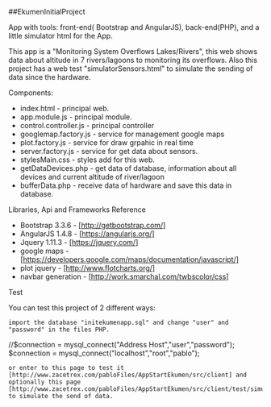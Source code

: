 ##EkumenInitialProject

App with tools: front-end( Bootstrap and AngularJS), back-end(PHP), and a little simulator html for the App.

This app is a "Monitoring System Overflows Lakes/Rivers", this web shows data about altitude in 7 rivers/lagoons to monitoring its overflows. Also this project has a web test "simulatorSensors.html" to simulate the sending of data since the hardware.

Components:

* index.html - principal web.
* app.module.js - principal module.
* control.controller.js - principal controller
* googlemap.factory.js - service for management google maps
* plot.factory.js - service for draw grpahic in real time
* server.factory.js - service for get data about sensors.
* stylesMain.css - styles add for this web.
* getDataDevices.php - get data of database, information about all devices and current altitude of river/lagoon
* bufferData.php - receive data of hardware and save this data in database.

Libraries, Api and Frameworks Reference

* Bootstrap 3.3.6 - [http://getbootstrap.com/]
* AngularJS 1.4.8 - [https://angularjs.org/]
* Jquery 1.11.3 - [https://jquery.com/]
* google maps - [https://developers.google.com/maps/documentation/javascript/]
* plot jquery - [http://www.flotcharts.org/]
* navbar generation - [http://work.smarchal.com/twbscolor/css]

Test

You can test this project of 2 different ways:

    import the database "initekumenapp.sql" and change "user" and "password" in the files PHP.

//$connection = mysql_connect("Address Host","user","password");
$connection = mysql_connect("localhost","root","pablo");

    or enter to this page to test it [http://www.zacetrex.com/pabloFiles/AppStartEkumen/src/client] and optionally this page [http://www.zacetrex.com/pabloFiles/AppStartEkumen/src/client/test/simulatorSensors.html] to simulate the send of data.

